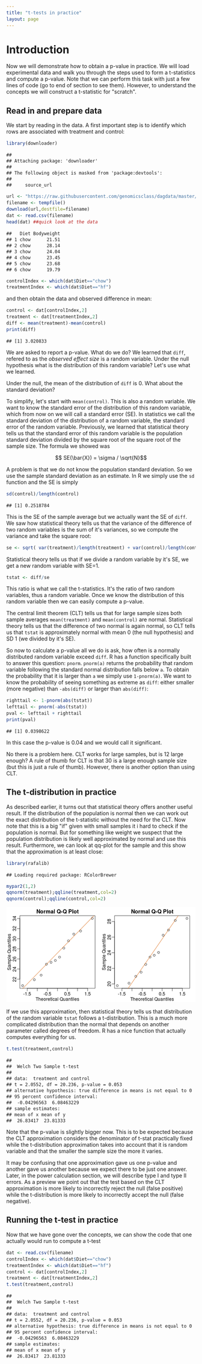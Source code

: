```yaml
---
title: "t-tests in practice"
layout: page
---
```




# Introduction

Now we will demonstrate how to obtain a p-value in practice. We will load experimental data and walk you through the steps used to form a t-statistics and compute a p-value. Note that we can perform this task with just a few lines of code (go to end of section to see them). However, to understand the concepts we will construct a t-statistic for "scratch".



## Read in and prepare data
We start by reading in the data. A first important step is to identify which rows are associated with treatment and control:

```r
library(downloader)
```

```
## 
## Attaching package: 'downloader'
## 
## The following object is masked from 'package:devtools':
## 
##     source_url
```

```r
url <- "https://raw.githubusercontent.com/genomicsclass/dagdata/master/inst/extdata/femaleMiceWeights.csv"
filename <- tempfile()
download(url,destfile=filename)
dat <- read.csv(filename)
head(dat) ##quick look at the data 
```

```
##   Diet Bodyweight
## 1 chow      21.51
## 2 chow      28.14
## 3 chow      24.04
## 4 chow      23.45
## 5 chow      23.68
## 6 chow      19.79
```

```r
controlIndex <- which(dat$Diet=="chow")
treatmentIndex <- which(dat$Diet=="hf")
```
and then obtain the data and observed difference in mean:

```r
control <- dat[controlIndex,2]
treatment <- dat[treatmentIndex,2]
diff <- mean(treatment)-mean(control)
print(diff)
```

```
## [1] 3.020833
```

We are asked to report a p-value. What do we do? We learned that `diff`, refered to as the _observed effect size_ is a random variable. Under the null hypothesis what is the distribution of this random variable? Let's use what we learned.

Under the null, the mean of the distribution of `diff` is 0. What about the standard deviation? 

To simplify, let's start with `mean(control)`. This is also a random variable. We want to know the standard error of the distribution of this random variable, which from now on we will call a standard error (SE). In statistics we call the standard deviation of the distribution of a random variable, the standard error of the random variable. Previously, we learned that statistical theory tells us that the standard error of this random variable is the population standard deviation divided by the square root of the square root of the sample size. The formula we showed was

$$ SE(\bar{X}) = \sigma / \sqrt{N}$$

A problem is that we do not know the population standard deviation. So we use the sample standard deviation as an estimate. In R we simply use the `sd` function and the SE is simply


```r
sd(control)/length(control)
```

```
## [1] 0.2518784
```

This is the SE of the sample average but we actually want the SE of `diff`. We saw how statistical theory tells us that the variance of the difference of two random variables is the sum of it's variances, so we compute the variance and take the square root:


```r
se <- sqrt( var(treatment)/length(treatment) + var(control)/length(control) )
```

Statistical theory tells us that if we divide a random variable by it's SE, we get a new random variable with SE=1.


```r
tstat <- diff/se 
```

This ratio is what we call the t-statistics. It's the ratio of two random variables, thus a random variable. Once we know the distribution of this random variable then we can easily compute a p-value.

The central limit theorem (CLT) tells us that for large sample sizes both sample averages `mean(treatment)` and `mean(control)` are normal. Statistical theory tells us that the difference of two normal is again normal,  so CLT tells us that `tstat` is  approximately normal with mean 0 (the null hypothesis) and SD 1 (we divided by it's SE). 

So now to calculate a p-value all we do is ask, how often is a normally distributed random variable exceed `diff`. R has a function specifically built to answer this question: `pnorm`. `pnorm(a)` returns the probability that random variable following the standard normal distribution falls below `a`. To obtain the probability that it is larger than `a` we simply use `1-pnorm(a)`. We want to know the probability of seeing something as extreme as `diff`: either smaller (more negative) than `-abs(diff)` or larger than `abs(diff)`:


```r
righttail <- 1-pnorm(abs(tstat)) 
lefttail <- pnorm(-abs(tstat))
pval <- lefttail + righttail
print(pval)
```

```
## [1] 0.0398622
```

In this case the p-value is 0.04 and we would call it significant.

No there is a problem here. CLT works for large samples, but is 12 large enough? A rule of thumb for CLT is that 30 is a large enough sample size (but this is just a rule of thumb).  However, there is another option than using CLT.

<a name="smallsample"></a>

## The t-distribution in practice

As described earlier, it turns out that statistical theory offers another useful result. If the distribution of the population is normal then we can work out the exact distribution of the t-statistic without the need for the CLT. Now note that this is a big "if" given with small samples it i hard to check if the population is normal. But for something like weight we suspect that the population distribution is likely well approximated by normal and use this result. Furthermore, we can look at qq-plot for the sample and this show that the approximation is at least close:


```r
library(rafalib)
```

```
## Loading required package: RColorBrewer
```

```r
mypar2(1,2)
qqnorm(treatment);qqline(treatment,col=2)
qqnorm(control);qqline(control,col=2)
```

![plot of chunk unnamed-chunk-8](figure/t-tests_in_practice-unnamed-chunk-8-1.png) 

If we use this approximation, then statistical theory tells us that distribution of the random variable `tstat` follows a t-distribution. This is a much more complicated distribution than the normal that depends on another parameter called degrees of freedom. R has a nice function that actually computes everything for us.


```r
t.test(treatment,control)
```

```
## 
## 	Welch Two Sample t-test
## 
## data:  treatment and control
## t = 2.0552, df = 20.236, p-value = 0.053
## alternative hypothesis: true difference in means is not equal to 0
## 95 percent confidence interval:
##  -0.04296563  6.08463229
## sample estimates:
## mean of x mean of y 
##  26.83417  23.81333
```

Note that the p-value is slightly bigger now. This is to be expected because the CLT approximation considers the denominator of t-stat practically fixed while the t-distribution approximation takes into account that it is random variable and that the smaller the sample size the more it varies.

It may be confusing that one approximation gave us one p-value and another gave us another because we expect there to be just one answer. Later, in the power calculation section, we will describe type I and type II errors. As a preview we point out that the test based on the CLT approximation is more likely to incorrectly reject the null (false positive) while the t-distribution is more likely to incorrectly accept the null (false negative).

## Running the t-test in practice

Now that we have gone over the concepts, we can show the code that one actually would run to compute a t-test


```r
dat <- read.csv(filename)
controlIndex <- which(dat$Diet=="chow")
treatmentIndex <- which(dat$Diet=="hf")
control <- dat[controlIndex,2]
treatment <- dat[treatmentIndex,2]
t.test(treatment,control)
```

```
## 
## 	Welch Two Sample t-test
## 
## data:  treatment and control
## t = 2.0552, df = 20.236, p-value = 0.053
## alternative hypothesis: true difference in means is not equal to 0
## 95 percent confidence interval:
##  -0.04296563  6.08463229
## sample estimates:
## mean of x mean of y 
##  26.83417  23.81333
```

